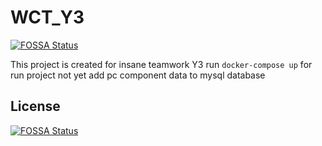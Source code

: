 # WCT_Y3
[![FOSSA Status](https://app.fossa.com/api/projects/git%2Bgithub.com%2Fvichhika%2FWCT_Y3.svg?type=shield)](https://app.fossa.com/projects/git%2Bgithub.com%2Fvichhika%2FWCT_Y3?ref=badge_shield)

This project is created for insane teamwork Y3
run `docker-compose up` for run project 
not yet add pc component data to mysql database


## License
[![FOSSA Status](https://app.fossa.com/api/projects/git%2Bgithub.com%2Fvichhika%2FWCT_Y3.svg?type=large)](https://app.fossa.com/projects/git%2Bgithub.com%2Fvichhika%2FWCT_Y3?ref=badge_large)